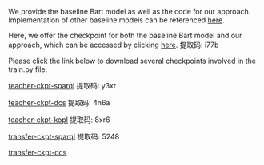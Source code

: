 
We provide the baseline Bart model as well as the code for our approach. Implementation of other baseline models can be referenced [here](https://github.com/shijx12/KQAPro_Baselines). 

Here, we offer the checkpoint for both the baseline Bart model and our approach, which can be accessed by clicking [here](https://pan.baidu.com/s/1I1XWRNJKmsFn0IwvzcSc5A).
提取码: i77b

Please click the link below to download several checkpoints involved in the train.py file.

[teacher-ckpt-sparql](https://pan.baidu.com/s/14OFcJMKmExUEZJdzzDYDuA)
提取码: y3xr

[teacher-ckpt-dcs](https://pan.baidu.com/s/1QWOrpJetEj73QywBa4qUFg)
提取码: 4n6a

[teacher-ckpt-kopl](https://pan.baidu.com/s/1zTesiNCRAHkrMgpsI0aoNw)
提取码: 8xr6

[transfer-ckpt-sparql](https://pan.baidu.com/s/14onAoT8JeoVB0ooFK9uNZA)
提取码: 5248

[transfer-ckpt-dcs]()
